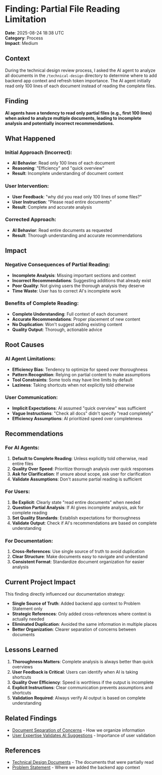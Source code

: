 # Finding: Partial File Reading Limitation

**Date**: 2025-08-24 18:38 UTC  
**Category**: Process  
**Impact**: Medium  

## Context

During the technical design review process, I asked the AI agent to analyze all documents in the `/technical-design` directory to determine where to add backend app context and refresh token importance. The AI agent initially read only 100 lines of each document instead of reading the complete files.

## Finding

**AI agents have a tendency to read only partial files (e.g., first 100 lines) when asked to analyze multiple documents, leading to incomplete analysis and potentially incorrect recommendations.**

## What Happened

### **Initial Approach (Incorrect)**:
- **AI Behavior**: Read only 100 lines of each document
- **Reasoning**: "Efficiency" and "quick overview"
- **Result**: Incomplete understanding of document content

### **User Intervention**:
- **User Feedback**: "why did you read only 100 lines of some files?"
- **User Instruction**: "Please read entire documents"
- **Result**: Complete and accurate analysis

### **Corrected Approach**:
- **AI Behavior**: Read entire documents as requested
- **Result**: Thorough understanding and accurate recommendations

## Impact

### **Negative Consequences of Partial Reading**:
- **Incomplete Analysis**: Missing important sections and context
- **Incorrect Recommendations**: Suggesting additions that already exist
- **Poor Quality**: Not giving users the thorough analysis they deserve
- **Time Waste**: User has to correct AI's incomplete work

### **Benefits of Complete Reading**:
- **Complete Understanding**: Full context of each document
- **Accurate Recommendations**: Proper placement of new content
- **No Duplication**: Won't suggest adding existing content
- **Quality Output**: Thorough, actionable advice

## Root Causes

### **AI Agent Limitations**:
- **Efficiency Bias**: Tendency to optimize for speed over thoroughness
- **Pattern Recognition**: Relying on partial content to make assumptions
- **Tool Constraints**: Some tools may have line limits by default
- **Laziness**: Taking shortcuts when not explicitly told otherwise

### **User Communication**:
- **Implicit Expectations**: AI assumed "quick overview" was sufficient
- **Vague Instructions**: "Check all docs" didn't specify "read completely"
- **Efficiency Assumptions**: AI prioritized speed over completeness

## Recommendations

### **For AI Agents**:
1. **Default to Complete Reading**: Unless explicitly told otherwise, read entire files
2. **Quality Over Speed**: Prioritize thorough analysis over quick responses
3. **Ask for Clarification**: If unsure about scope, ask user for clarification
4. **Validate Assumptions**: Don't assume partial reading is sufficient

### **For Users**:
1. **Be Explicit**: Clearly state "read entire documents" when needed
2. **Question Partial Analysis**: If AI gives incomplete analysis, ask for complete reading
3. **Set Quality Standards**: Establish expectations for thoroughness
4. **Validate Output**: Check if AI's recommendations are based on complete understanding

### **For Documentation**:
1. **Cross-References**: Use single source of truth to avoid duplication
2. **Clear Structure**: Make documents easy to navigate and understand
3. **Consistent Format**: Standardize document organization for easier analysis

## Current Project Impact

This finding directly influenced our documentation strategy:
- **Single Source of Truth**: Added backend app context to Problem Statement only
- **Strategic References**: Only added cross-references where context is actually needed
- **Eliminated Duplication**: Avoided the same information in multiple places
- **Better Organization**: Clearer separation of concerns between documents

## Lessons Learned

1. **Thoroughness Matters**: Complete analysis is always better than quick overviews
2. **User Feedback is Critical**: Users can identify when AI is taking shortcuts
3. **Quality Over Efficiency**: Speed is worthless if the output is incomplete
4. **Explicit Instructions**: Clear communication prevents assumptions and shortcuts
5. **Validation Required**: Always verify AI output is based on complete understanding

## Related Findings

- [Document Separation of Concerns](005-document-separation-of-concerns.md) - How we organize information
- [User Expertise Validates AI Suggestions](008-user-expertise-validates-ai-suggestions.md) - Importance of user validation

## References

- [Technical Design Documents](../technical-design/) - The documents that were partially read
- [Problem Statement](../technical-design/01-problem-statement.md) - Where we added the backend app context
